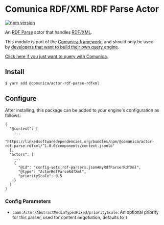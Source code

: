 # Comunica RDF/XML RDF Parse Actor

[![npm version](https://badge.fury.io/js/%40comunica%2Factor-rdf-parse-rdfxml.svg)](https://www.npmjs.com/package/@comunica/actor-rdf-parse-rdfxml)

An [RDF Parse](https://github.com/comunica/comunica/tree/master/packages/bus-rdf-parse) actor that handles [RDF/XML](https://www.w3.org/TR/rdf-syntax-grammar/).

This module is part of the [Comunica framework](https://github.com/comunica/comunica),
and should only be used by [developers that want to build their own query engine](https://comunica.dev/docs/modify/).

[Click here if you just want to query with Comunica](https://comunica.dev/docs/query/).

## Install

```bash
$ yarn add @comunica/actor-rdf-parse-rdfxml
```

## Configure

After installing, this package can be added to your engine's configuration as follows:
```text
{
  "@context": [
    ...
    "https://linkedsoftwaredependencies.org/bundles/npm/@comunica/actor-rdf-parse-rdfxml/^1.0.0/components/context.jsonld"  
  ],
  "actors": [
    ...
    {
      "@id": "config-sets:rdf-parsers.json#myRdfParserRdfXml",
      "@type": "ActorRdfParseRdfXml",
      "priorityScale": 0.5
    }
  ]
}
```

### Config Parameters

* `caam:Actor/AbstractMediaTypedFixed/priorityScale`: An optional priority for this parser, used for content negotiation, defaults to `1`.
